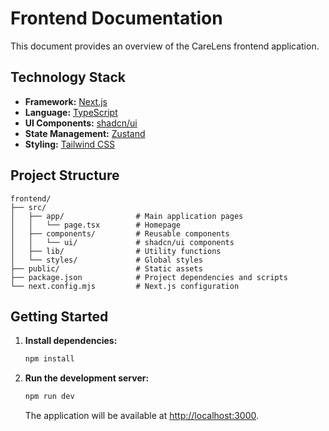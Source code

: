 # Frontend Documentation

This document provides an overview of the CareLens frontend application.

## Technology Stack

- **Framework:** [Next.js](https://nextjs.org/)
- **Language:** [TypeScript](https://www.typescriptlang.org/)
- **UI Components:** [shadcn/ui](https://ui.shadcn.com/)
- **State Management:** [Zustand](https://github.com/pmndrs/zustand)
- **Styling:** [Tailwind CSS](https://tailwindcss.com/)

## Project Structure

```
frontend/
├── src/
│   ├── app/                # Main application pages
│   │   └── page.tsx        # Homepage
│   ├── components/         # Reusable components
│   │   └── ui/             # shadcn/ui components
│   ├── lib/                # Utility functions
│   └── styles/             # Global styles
├── public/                 # Static assets
├── package.json            # Project dependencies and scripts
└── next.config.mjs         # Next.js configuration
```

## Getting Started

1.  **Install dependencies:**

    ```bash
    npm install
    ```

2.  **Run the development server:**

    ```bash
    npm run dev
    ```

    The application will be available at [http://localhost:3000](http://localhost:3000).

